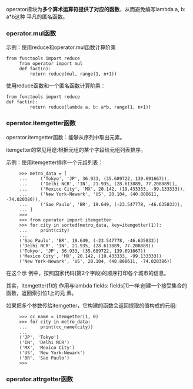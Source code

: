 operator模块为**多个算术运算符提供了对应的函数**，从而避免编写lambda a, b: a\*b这种 平凡的匿名函数。

### operator.mul函数

示例：使用reduce和operator.mul函数计算阶乘

```
from functools import reduce
     from operator import mul
     def fact(n):
         return reduce(mul, range(1, n+1))
```

使用reduce函数和一个匿名函数计算阶乘：

```
from functools import reduce
def fact(n):
         return reduce(lambda a, b: a*b, range(1, n+1))
```

### operator.itemgetter函数

operator.itemgetter函数：能够从序列中取出元素。

itemgetter的常见用途:根据元组的某个字段给元组列表排序。

示例：使用itemgetter排序一个元组列表：

```
     >>> metro_data = [
     ...     ('Tokyo', 'JP', 36.933, (35.689722, 139.691667)),
     ...     ('Delhi NCR', 'IN', 21.935, (28.613889, 77.208889)),
     ...     ('Mexico City', 'MX', 20.142, (19.433333, -99.133333)),
     ...     ('New York-Newark', 'US', 20.104, (40.808611, -74.020386)),
     ...     ('Sao Paulo', 'BR', 19.649, (-23.547778, -46.635833)),
     ... ]
     >>>
     >>> from operator import itemgetter
     >>> for city in sorted(metro_data, key=itemgetter(1)):
     ...     print(city)
     ...
     ('Sao Paulo', 'BR', 19.649, (-23.547778, -46.635833))
     ('Delhi NCR', 'IN', 21.935, (28.613889, 77.208889))
     ('Tokyo', 'JP', 36.933, (35.689722, 139.691667))
     ('Mexico City', 'MX', 20.142, (19.433333, -99.133333))
     ('New York-Newark', 'US', 20.104, (40.808611, -74.020386))
```

在这个示 例中，按照国家代码\(第2个字段\)的顺序打印各个城市的信息。

其实，itemgetter\(1\)的 作用与lambda fields: fields\[1\]一样:创建一个接受集合的函数，返回索引位1上的元 素。

如果把多个参数传给itemgetter，它构建的函数会返回提取的值构成的元组:

```
     >>> cc_name = itemgetter(1, 0)
     >>> for city in metro_data:
     ...     print(cc_name(city))
     ...
     ('JP', 'Tokyo')
     ('IN', 'Delhi NCR')
     ('MX', 'Mexico City')
     ('US', 'New York-Newark')
     ('BR', 'Sao Paulo')
     >>>
```

### operator.attrgetter函数



